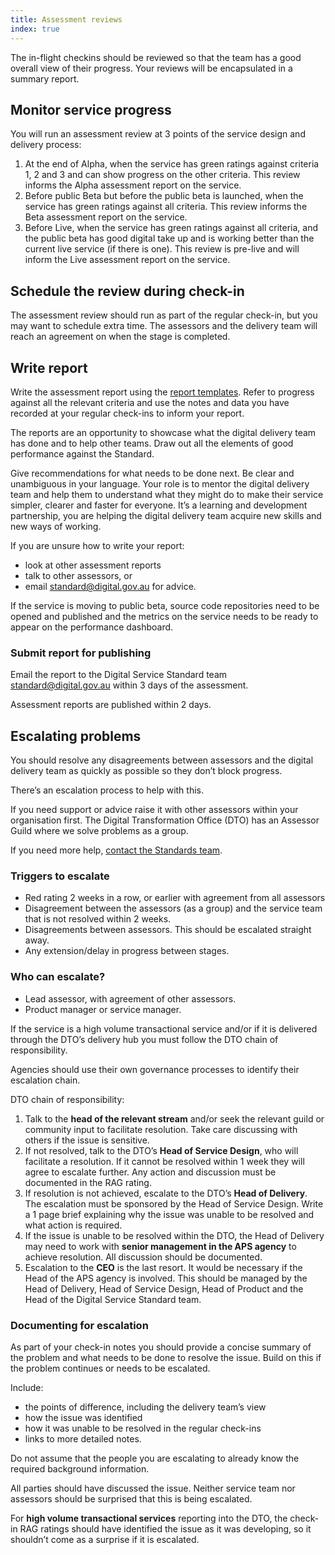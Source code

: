 ```yaml
---
title: Assessment reviews
index: true
---
```


The in-flight checkins should be reviewed so that the team has a good overall view of their progress. Your reviews will be encapsulated in a summary report.

## Monitor service progress


You will run an assessment review at 3 points of the service design and delivery process:

1.	At the end of Alpha, when the service has green ratings against criteria 1, 2 and 3 and can show progress on the other criteria. This review informs the Alpha assessment report on the service. 
2.	Before public Beta but before the public beta is launched, when the service has green ratings against all criteria. This review informs the Beta assessment report on the service.
3.	Before Live, when the service has green ratings against all criteria, and the public beta has good digital take up and is working better than the current live service (if there is one). This review is pre-live and will inform the Live assessment report on the service.

## Schedule the review during check-in


The assessment review should run as part of the regular check-in, but you may want to schedule extra time. The assessors and the delivery team will reach an agreement on when the stage is completed.

## Write report

Write the assessment report using the [report templates](#tools). Refer to progress against all the relevant criteria and use the notes and data you have recorded at your regular check-ins to inform your report. 

The reports are an opportunity to showcase what the digital delivery team has done and to help other teams. Draw out all the elements of good performance against the Standard. 

Give recommendations for what needs to be done next. Be clear and unambiguous in your language. Your role is to mentor the digital delivery team and help them to understand what they might do to make their service simpler, clearer and faster for everyone. It’s a learning and development partnership, you are helping the digital delivery team acquire new skills and new ways of working.

If you are unsure how to write your report:

*	look at other assessment reports
*	talk to other assessors, or
*	email [standard@digital.gov.au](mailto:standard@digital.gov.au) for advice. 

If the service is moving to public beta, source code repositories need to be opened and published and the metrics on the service needs to be ready to appear on the performance dashboard.

### Submit report for publishing

Email the report to the Digital Service Standard team standard@digital.gov.au within 3 days of the assessment.

Assessment reports are published within 2 days.

## Escalating problems

You should resolve any disagreements between assessors and the digital delivery team as quickly as possible so they don’t block progress. 

There’s an escalation process to help with this.

If you need support or advice raise it with other assessors within your organisation first.
The Digital Transformation Office (DTO) has an Assessor Guild where we solve problems as a group.

If you need more help, [contact the Standards team](mailto:standard@digital.gov.au).

### Triggers to escalate

*	Red rating 2 weeks in a row, or earlier with agreement from all assessors
*   Disagreement between the assessors (as a group) and the service team that is not resolved within 2 weeks.
*   Disagreements between assessors. This should be escalated straight away.
*   Any extension/delay in progress between stages. 

### Who can escalate?

*	Lead assessor, with agreement of other assessors.
*	Product manager or service manager.

If the service is a high volume transactional service and/or if it is delivered through the DTO’s delivery hub you must follow the DTO chain of responsibility.

Agencies should use their own governance processes to identify their escalation chain.

DTO chain of responsibility:

1.	Talk to the **head of the relevant stream** and/or seek the relevant guild or community input to facilitate resolution. Take care discussing with others if the issue is sensitive.
2.	If not resolved, talk to the DTO’s **Head of Service Design**, who will facilitate a resolution. If it cannot be resolved within 1 week they will agree to escalate further. Any action and discussion must be documented in the RAG rating.
3.	If resolution is not achieved, escalate to the DTO’s **Head of Delivery**. The escalation must be sponsored by the Head of Service Design. Write a 1 page brief explaining why the issue was unable to be resolved and what action is required.
4.	If the issue is unable to be resolved within the DTO, the Head of Delivery may need to work with **senior management in the APS agency** to achieve resolution. All discussion should be documented.
5.	Escalation to the **CEO** is the last resort. It would be necessary if the Head of the APS agency is involved. This should be managed by the Head of Delivery, Head of Service Design, Head of Product and the Head of the Digital Service Standard team. 

### Documenting for escalation

As part of your check-in notes you should provide a concise summary of the problem and what needs to be done to resolve the issue. Build on this if the problem continues or needs to be escalated.

Include:

*	the points of difference, including the delivery team’s view
*	how the issue was identified
*	how it was unable to be resolved in the regular check-ins
*	links to more detailed notes.

Do not assume that the people you are escalating to already know the required background information.

All parties should have discussed the issue. Neither service team nor assessors should be surprised that this is being escalated.

For **high volume transactional services** reporting into the DTO, the check-in RAG ratings should have identified the issue as it was developing, so it shouldn’t come as a surprise if it is escalated.
